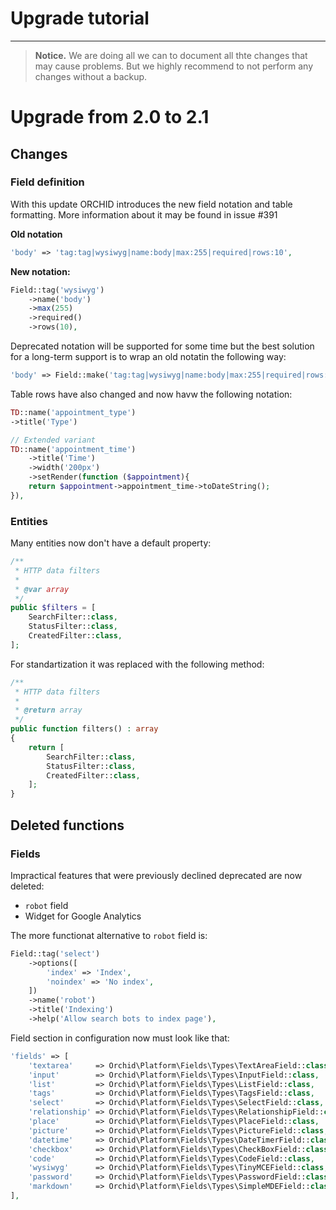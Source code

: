 # Upgrade tutorial
----------


> **Notice.** We are doing all we can to document all thte changes that may cause problems. 
But we highly recommend to not perform any changes without a backup.


# Upgrade from 2.0 to 2.1

## Changes 

### Field definition

With this update ORCHID introduces the new field notation and table formatting.
More information about it may be found in issue #391

**Old notation**
```php
'body' => 'tag:tag|wysiwyg|name:body|max:255|required|rows:10',
```

**New notation:**
```php
Field::tag('wysiwyg')
    ->name('body')
    ->max(255)
    ->required()
    ->rows(10),
```

Deprecated notation will be supported for some time but the best solution for a long-term support is to wrap an old notatin the following way:

```php
'body' => Field::make('tag:tag|wysiwyg|name:body|max:255|required|rows:10'),
```

Table rows have also changed and now havw the following notation:

```php
TD::name('appointment_type')
->title('Type')

// Extended variant
TD::name('appointment_time')
    ->title('Time')
    ->width('200px')
    ->setRender(function ($appointment){
    return $appointment->appointment_time->toDateString();
}),
```


### Entities

Many entities now don't have a default property:

```php
/**
 * HTTP data filters
 *
 * @var array
 */
public $filters = [
    SearchFilter::class,
    StatusFilter::class,
    CreatedFilter::class,
];
```

For standartization it was replaced with the following method:

```php
/**
 * HTTP data filters
 *
 * @return array
 */
public function filters() : array
{
    return [
        SearchFilter::class,
        StatusFilter::class,
        CreatedFilter::class,
    ];
}
```


## Deleted functions

### Fields
Impractical features that were previously declined deprecated are now deleted:
- `robot` field
- Widget for Google Analytics

The more functionat alternative to `robot` field is:

```php
Field::tag('select')
    ->options([
        'index' => 'Index',
        'noindex' => 'No index',
    ])
    ->name('robot')
    ->title('Indexing')
    ->help('Allow search bots to index page'),
```


Field section in configuration now must look like that:

```php
'fields' => [
    'textarea'     => Orchid\Platform\Fields\Types\TextAreaField::class,
    'input'        => Orchid\Platform\Fields\Types\InputField::class,
    'list'         => Orchid\Platform\Fields\Types\ListField::class,
    'tags'         => Orchid\Platform\Fields\Types\TagsField::class,
    'select'       => Orchid\Platform\Fields\Types\SelectField::class,
    'relationship' => Orchid\Platform\Fields\Types\RelationshipField::class,
    'place'        => Orchid\Platform\Fields\Types\PlaceField::class,
    'picture'      => Orchid\Platform\Fields\Types\PictureField::class,
    'datetime'     => Orchid\Platform\Fields\Types\DateTimerField::class,
    'checkbox'     => Orchid\Platform\Fields\Types\CheckBoxField::class,
    'code'         => Orchid\Platform\Fields\Types\CodeField::class,
    'wysiwyg'      => Orchid\Platform\Fields\Types\TinyMCEField::class,
    'password'     => Orchid\Platform\Fields\Types\PasswordField::class,
    'markdown'     => Orchid\Platform\Fields\Types\SimpleMDEField::class,
],
```
